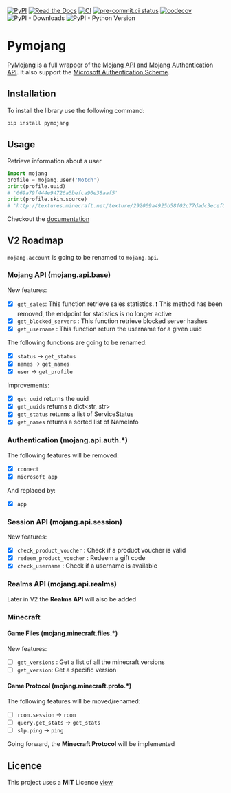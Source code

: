 [![PyPI](https://img.shields.io/pypi/v/pymojang)](https://pypi.org/project/pymojang/)
[![Read the Docs](https://img.shields.io/readthedocs/pymojang)](https://pymojang.readthedocs.io/en/latest/)
[![CI](https://github.com/Lucino772/pymojang/actions/workflows/ci.yml/badge.svg)](https://github.com/Lucino772/pymojang/actions/workflows/ci.yml)
[![pre-commit.ci status](https://results.pre-commit.ci/badge/github/Lucino772/pymojang/main.svg)](https://results.pre-commit.ci/latest/github/Lucino772/pymojang/main)
[![codecov](https://codecov.io/gh/Lucino772/pymojang/branch/main/graph/badge.svg?token=5Q6PRUXL4T)](https://codecov.io/gh/Lucino772/pymojang)
![PyPI - Downloads](https://img.shields.io/pypi/dm/pymojang)
![PyPI - Python Version](https://img.shields.io/pypi/pyversions/pymojang)

# Pymojang
PyMojang is a full wrapper of the [Mojang API](https://wiki.vg/Mojang_API) and [Mojang Authentication API](https://wiki.vg/Authentication).
It also support the [Microsoft Authentication Scheme](https://wiki.vg/Microsoft_Authentication_Scheme).

## Installation

To install the library use the following command:

```bash
pip install pymojang
```

## Usage

Retrieve information about a user

```python
import mojang
profile = mojang.user('Notch')
print(profile.uuid)
# '069a79f444e94726a5befca90e38aaf5'
print(profile.skin.source)
# 'http://textures.minecraft.net/texture/292009a4925b58f02c77dadc3ecef07ea4c7472f64e0fdc32ce5522489362680'
```

Checkout the [documentation](https://pymojang.readthedocs.io/en/latest/)

## V2 Roadmap

`mojang.account` is going to be renamed to `mojang.api`.

### Mojang API (mojang.api.base)

New features:
- [x] `get_sales`: This function retrieve sales statistics. :exclamation: This method has been removed, the endpoint for statistics is no longer active
- [x] `get_blocked_servers` : This function retrieve blocked server hashes
- [x] `get_username` : This function return the username for a given uuid

The following functions are going to be renamed:
- [x] `status` &rarr; `get_status`
- [x] `names` &rarr; `get_names`
- [x] `user` &rarr; `get_profile`

Improvements:
- [x] `get_uuid` returns the uuid
- [x] `get_uuids` returns a dict<str, str>
- [x] `get_status` returns a list of ServiceStatus
- [x] `get_names` returns a sorted list of NameInfo

### Authentication (mojang.api.auth.*)

The following features will be removed:
- [x] `connect`
- [x] `microsoft_app`

And replaced by:
- [x] `app`

### Session API (mojang.api.session)

New features:
- [x] `check_product_voucher` : Check if a product voucher is valid
- [x] `redeem_product_voucher` : Redeem a gift code
- [x] `check_username` : Check if a username is available

### Realms API (mojang.api.realms)

Later in V2 the **Realms API** will also be added

### Minecraft

#### Game Files (mojang.minecraft.files.*)

New features:
- [ ] `get_versions` : Get a list of all the minecraft versions
- [ ] `get_version`: Get a specific version

#### Game Protocol (mojang.minecraft.proto.*)

The following features will be moved/renamed:
- [ ] `rcon.session` &rarr; `rcon`
- [ ] `query.get_stats` &rarr; `get_stats`
- [ ] `slp.ping` &rarr; `ping`

Going forward, the **Minecraft Protocol** will be implemented

## Licence
This project uses a
**MIT** Licence [view](https://github.com/Lucino772/pymojang/blob/main/LICENSE)

